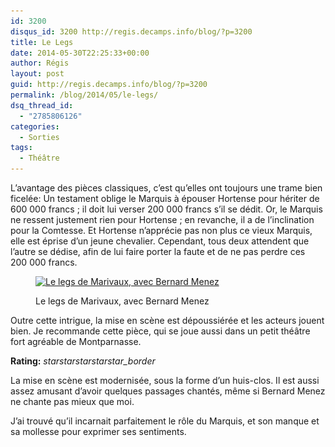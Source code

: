 ```yaml
---
id: 3200
disqus_id: 3200 http://regis.decamps.info/blog/?p=3200
title: Le Legs
date: 2014-05-30T22:25:33+00:00
author: Régis
layout: post
guid: http://regis.decamps.info/blog/?p=3200
permalink: /blog/2014/05/le-legs/
dsq_thread_id:
  - "2785806126"
categories:
  - Sorties
tags:
  - Théâtre
---
```

L’avantage des pièces classiques, c’est qu’elles ont toujours une trame bien ficelée: Un testament oblige le Marquis à épouser Hortense pour hériter de 600 000 francs ; il doit lui verser 200 000 francs s’il se dédit. Or, le Marquis ne ressent justement rien pour Hortense ; en revanche, il a de l’inclination pour la Comtesse. Et Hortense n’apprécie pas non plus ce vieux Marquis, elle est éprise d’un jeune chevalier. Cependant, tous deux attendent que l’autre se dédise, afin de lui faire porter la faute et de ne pas perdre ces 200 000 francs.<figure id="attachment_3201" style="width: 294px" class="wp-caption alignright">

[<img src="/blog/wp-content/uploads/2014/06/vz-801bf62e-c067-4cfe-ae71-d2d67efc64b3-294x350.jpeg" alt="Le legs de Marivaux, avec Bernard Menez" width="294" height="350" class="size-medium wp-image-3201" srcset="/blog/wp-content/uploads/2014/06/vz-801bf62e-c067-4cfe-ae71-d2d67efc64b3-294x350.jpeg 294w, /blog/wp-content/uploads/2014/06/vz-801bf62e-c067-4cfe-ae71-d2d67efc64b3-252x300.jpeg 252w, /blog/wp-content/uploads/2014/06/vz-801bf62e-c067-4cfe-ae71-d2d67efc64b3.jpeg 589w" sizes="(max-width: 294px) 100vw, 294px" />](/blog/wp-content/uploads/2014/06/vz-801bf62e-c067-4cfe-ae71-d2d67efc64b3.jpeg)<figcaption class="wp-caption-text">Le legs de Marivaux, avec Bernard Menez</figcaption></figure> 

Outre cette intrigue, la mise en scène est dépoussiérée et les acteurs jouent bien. Je recommande cette pièce, qui se joue aussi dans un petit théâtre fort agréable de Montparnasse.

**Rating:** <i class="material-icons">star</i><i class="material-icons">star</i><i class="material-icons">star</i><i class="material-icons">star</i><i class="material-icons">star_border</i> 

<!--more-->

La mise en scène est modernisée, sous la forme d’un huis-clos. Il est aussi assez amusant d’avoir quelques passages chantés, même si Bernard Menez ne chante pas mieux que moi.

J’ai trouvé qu’il incarnait parfaitement le rôle du Marquis, et son manque et sa mollesse pour exprimer ses sentiments.

